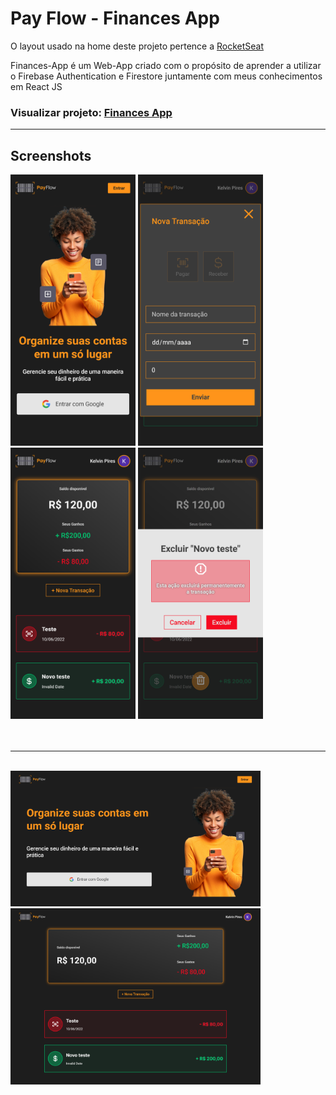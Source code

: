 # Pay Flow - Finances App

<p>O layout usado na home deste projeto pertence a <a href="https://rocketseat.com.br">RocketSeat</a></p>

<p>Finances-App é um Web-App criado com o propósito de aprender a utilizar o Firebase Authentication e Firestore juntamente com meus conhecimentos em React JS</p>

### Visualizar projeto: <a href="https://finances-app-kelvinpires.vercel.app/">Finances App </a>

<hr>

## Screenshots

<div>
    <img width="200" src="./screenshots/smartphone-screen.png" />
    <img width="200" src="./screenshots/smartphone-screen-new-transaction.png" />
    <img width="200" src="./screenshots/smartphone-screen-wallet.png" />
    <img width="200" src="./screenshots/smartphone-screen-delete-transaction.png" />
</div>
<br>
<br>
<hr>
<br>
<div>
    <img width="400" src="./screenshots/pc-screen.png" />
    <img width="400" src="./screenshots/pc-screen-wallet.png" />
</div>
